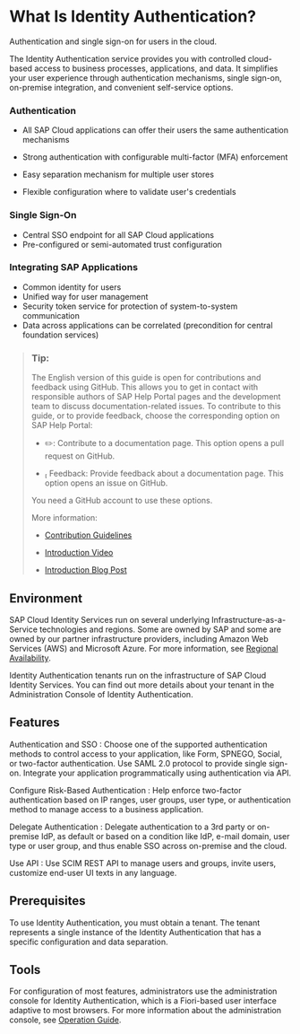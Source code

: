 <!-- loio27882717f44b445fa287936c6f43dc1f -->

<link rel="stylesheet" type="text/css" href="css/sap-icons.css"/>

# What Is Identity Authentication?

 Authentication and single sign-on for users in the cloud. 

The Identity Authentication service provides you with controlled cloud-based access to business processes, applications, and data. It simplifies your user experience through authentication mechanisms, single sign-on, on-premise integration, and convenient self-service options.





### Authentication

-   All SAP Cloud applications can offer their users the same authentication mechanisms​

-   Strong authentication with configurable multi-factor \(MFA\) enforcement​
-   Easy separation mechanism for multiple user stores​
-   Flexible configuration where to validate user's credentials​



### Single Sign-On

-   Central SSO endpoint for all SAP Cloud applications
-   Pre-configured or semi-automated trust configuration



### Integrating SAP Applications

-   Common identity for users
-   Unified way for user management​
-   Security token service for protection of ​system-to-system communication
-   Data across applications can be correlated ​\(precondition for central foundation services\)​



> ### Tip:  
> The English version of this guide is open for contributions and feedback using GitHub. This allows you to get in contact with responsible authors of SAP Help Portal pages and the development team to discuss documentation-related issues. To contribute to this guide, or to provide feedback, choose the corresponding option on SAP Help Portal:
> 
> -   :pencil2:: Contribute to a documentation page. This option opens a pull request on GitHub.
> 
> -   <span class="SAP-icons"></span> Feedback: Provide feedback about a documentation page. This option opens an issue on GitHub.
> 
> 
> You need a GitHub account to use these options.
> 
> More information:
> 
> -   [Contribution Guidelines](https://help.sap.com/docs/open-documentation-initiative/contribution-guidelines/readme.html)
> 
> -   [Introduction Video](https://www.youtube.com/watch?v=WJ0oarMlVW4)
> 
> -   [Introduction Blog Post](https://blogs.sap.com/2021/11/29/sap-btp-documentation-goes-github-new-collaboration-process/)





## Environment

SAP Cloud Identity Services run on several underlying Infrastructure-as-a-Service technologies and regions. Some are owned by SAP and some are owned by our partner infrastructure providers, including Amazon Web Services \(AWS\) and Microsoft Azure. For more information, see [Regional Availability](regional-availability-be600ca.md).

Identity Authentication tenants run on the infrastructure of SAP Cloud Identity Services. You can find out more details about your tenant in the Administration Console of Identity Authentication.



## Features

 Authentication and SSO
 :   Choose one of the supported authentication methods to control access to your application, like Form, SPNEGO, Social, or two-factor authentication. Use SAML 2.0 protocol to provide single sign-on. Integrate your application programmatically using authentication via API.

  Configure Risk-Based Authentication
 :   Help enforce two-factor authentication based on IP ranges, user groups, user type, or authentication method to manage access to a business application.

  Delegate Authentication
 :   Delegate authentication to a 3rd party or on-premise IdP, as default or based on a condition like IdP, e-mail domain, user type or user group, and thus enable SSO across on-premise and the cloud.

  Use API
 :   Use SCIM REST API to manage users and groups, invite users, customize end-user UI texts in any language.

 

## Prerequisites

To use Identity Authentication, you must obtain a tenant. The tenant represents a single instance of the Identity Authentication that has a specific configuration and data separation.



## Tools

For configuration of most features, administrators use the administration console for Identity Authentication, which is a Fiori-based user interface adaptive to most browsers. For more information about the administration console, see [Operation Guide](Operation-Guide/operation-guide-6a8e67c.md).

